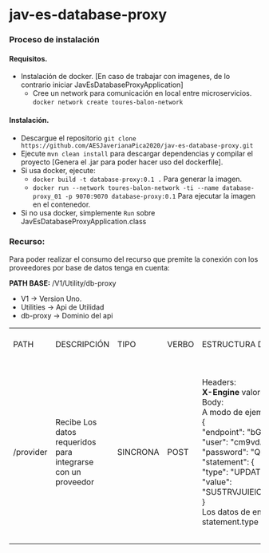# jav-es-database-proxy

### Proceso de instalación

#### Requisitos.

* Instalación de docker. [En caso de trabajar con imagenes, de lo contrario iniciar JavEsDatabaseProxyApplication]
    * Cree un network para comunicación en local entre microservicios. `docker network create toures-balon-network`
 
#### Instalación.

* Descargue el repositorio `git clone https://github.com/AESJaverianaPica2020/jav-es-database-proxy.git`
* Ejecute `mvn clean install` para descargar dependencias y compilar el proyecto [Genera el .jar para poder hacer uso del dockerfile].
* Si usa docker, ejecute:
    * `docker build -t database-proxy:0.1 .` Para generar la imagen.
    * `docker run --network toures-balon-network -ti --name database-proxy_01 -p 9070:9070 database-proxy:0.1` Para ejecutar la imagen en el contenedor.
* Si no usa docker, simplemente `Run` sobre JavEsDatabaseProxyApplication.class

### Recurso:

Para poder realizar el consumo del recurso que premite la conexión con los proveedores por base de datos tenga en cuenta:

**PATH BASE:** /V1/Utility/db-proxy
* V1 -> Version Uno.
* Utilities -> Api de Utilidad
* db-proxy -> Dominio del api

<table>
    <tr>
        <td>PATH</td>
        <td>DESCRIPCIÓN</td>
        <td>TIPO</td>
        <td>VERBO</td>
        <td>ESTRUCTURA DEL REQUEST</td>
        <td>HTTP CODE OK</td>
        <td>HTTP CODES FAILED</td>
    </tr>
    <tr>
        <td>/provider</td>
        <td>Recibe Los datos requeridos para integrarse con un proveedor</td>
        <td>SINCRONA</td>
        <td>POST</td>
        <td>Headers: <br> 
            <strong>X-Engine</strong> valores validos: MYSQL, POSTGRESQL, ORACLE, SQL_SERVER <br>
            Body: <br>
            A modo de ejemplo, enviar:<br>
            {   <br>
                "endpoint": "bG9jYWxob3N0OjMzMDYvQ09HTklUSVZFX1NFUlZJQ0U/Y3JlYXRlRGF0YWJhc2VJZk5vdEV4aXN0PWZhbHNl", <br>
                "user": "cm9vdA==", <br>
                "password": "Q29ib3MuOTE=", <br>
                "statement": { <br>
                    "type": "UPDATE", <br>
                    "value": "SU5TRVJUIElOVE8gQ09HTklUSVZFX1NFUlZJQ0UuUkVDRUlWRUQgKFVVSUQsIEVYVEVOU0lPTikgVkFMVUVTICgnY2M1M2M0MDQtYzRjMS00MDU2LWEwOGMtNDA5MDFiMzhjYzlmJywgJy5wZGYnKTs=" <br>
            } <br>
            Los datos de endpoint, user, password y el statement.value debe ir serializados en base64 <br>
            statement.type acepta UPDATE y SELECT
        </td>
        <td>200 - OK -</td>
        <td>
            400 - BAD_REQUEST - Cuando se envian parametros de ejecución invalidos <br>
            406 - NOT_ACCEPTABLE - Cuando el query ejecutado de integración no es valido por definiciones del proveedor <br>
            500 - INTERNAL_SERVER_ERROR - Error interno el ejecución de proceso <br>
            503 - SERVICE_UNAVAILABLE - Cuando se genera timed out con proveedores en la solicitud de conexión </td>
    </tr>
</table>
